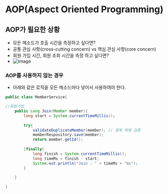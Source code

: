 # AOP(Aspect Oriented Programming)

## AOP가 필요한 상황
- 모든 메소드가 호출 시간을 측정하고 싶다면?
- 공통 관심 사항(cross-cutting concern) vs 핵심 관심 사항(core concern)
- 회원 가입 시간, 회원 조회 시간을 측정 하고 싶다면?
- ![image](https://user-images.githubusercontent.com/90193329/174477618-be3cfe2c-6ed1-408b-9b6b-05df6d57bdf2.png)

### AOP를 사용하지 않는 경우 
- 아래와 같은 로직을 모든 메소드마다 넣어서 사용하여야 한다.
```java
public class MemberService{

//회원가입
    public Long Join(Member member){
        long start = System.currentTimeMillis();
        
        try{
            validateDuplicateMember(member); // 중복 회원 검증
            memberRespository.save(member);
            return member.getId();
            
        }finally{
            long finish = System.currentTimeMillis();
            long timeMs = finish - start;
            System.out.println("Join : " + timeMs + "ms");
        }
       
    }

}
```
